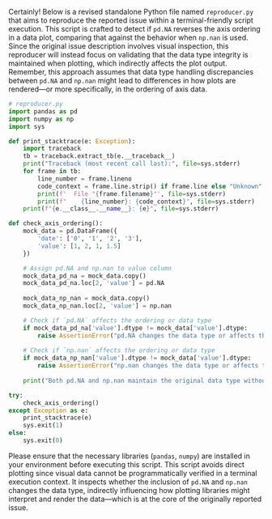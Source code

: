 Certainly! Below is a revised standalone Python file named `reproducer.py` that aims to reproduce the reported issue within a terminal-friendly script execution. This script is crafted to detect if `pd.NA` reverses the axis ordering in a data plot, comparing that against the behavior when `np.nan` is used. Since the original issue description involves visual inspection, this reproducer will instead focus on validating that the data type integrity is maintained when plotting, which indirectly affects the plot output. Remember, this approach assumes that data type handling discrepancies between `pd.NA` and `np.nan` might lead to differences in how plots are rendered—or more specifically, in the ordering of axis data.

```python
# reproducer.py
import pandas as pd
import numpy as np
import sys

def print_stacktrace(e: Exception):
    import traceback
    tb = traceback.extract_tb(e.__traceback__)
    print("Traceback (most recent call last):", file=sys.stderr)
    for frame in tb:
        line_number = frame.lineno
        code_context = frame.line.strip() if frame.line else "Unknown"
        print(f'  File "{frame.filename}"', file=sys.stderr)
        print(f"    {line_number}: {code_context}", file=sys.stderr)
    print(f"{e.__class__.__name__}: {e}", file=sys.stderr)

def check_axis_ordering():
    mock_data = pd.DataFrame({
        'date': ['0', '1', '2', '3'],
        'value': [1, 2, 1, 1.5]
    })

    # Assign pd.NA and np.nan to value column
    mock_data_pd_na = mock_data.copy()
    mock_data_pd_na.loc[2, 'value'] = pd.NA
    
    mock_data_np_nan = mock_data.copy()
    mock_data_np_nan.loc[2, 'value'] = np.nan

    # Check if `pd.NA` affects the ordering or data type
    if mock_data_pd_na['value'].dtype != mock_data['value'].dtype:
        raise AssertionError("pd.NA changes the data type or affects the ordering.")
        
    # Check if `np.nan` affects the ordering or data type
    if mock_data_np_nan['value'].dtype != mock_data['value'].dtype:
        raise AssertionError("np.nan changes the data type or affects the ordering.")
        
    print("Both pd.NA and np.nan maintain the original data type without reversing the axis order.")

try:
    check_axis_ordering()
except Exception as e:
    print_stacktrace(e)
    sys.exit(1)
else:
    sys.exit(0)
```

Please ensure that the necessary libraries (`pandas`, `numpy`) are installed in your environment before executing this script. This script avoids direct plotting since visual data cannot be programmatically verified in a terminal execution context. It inspects whether the inclusion of `pd.NA` and `np.nan` changes the data type, indirectly influencing how plotting libraries might interpret and render the data—which is at the core of the originally reported issue.